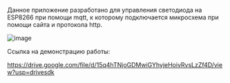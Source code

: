Данное приложение разработано для управления светодиода на ESP8266 при помощи mqtt, к которому подключается микросхема при помощи сайта и протокола http.

![image](demo.jpg)

Ссылка на демонстрацию работы:

https://drive.google.com/file/d/15q4hTNjoGDMwiGYhyjeHoivRvsLzZf4D/view?usp=drivesdk
